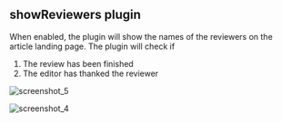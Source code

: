 showReviewers plugin
--------------------

When enabled, the plugin will show the names of the reviewers on the article landing page. The plugin will check if 
1. The review has been finished
2. The editor has thanked the reviewer

![screenshot_5](https://user-images.githubusercontent.com/16347527/30105194-86112fbc-9300-11e7-8e33-e29755a3f587.png)

![screenshot_4](https://user-images.githubusercontent.com/16347527/30105184-7d459724-9300-11e7-8cb5-4ba9a0808890.png)
